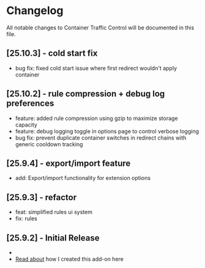 # Changelog

All notable changes to Container Traffic Control will be documented in this file.

## [25.10.3] - cold start fix
- bug fix: fixed cold start issue where first redirect wouldn't apply container

## [25.10.2] - rule compression + debug log preferences
- feature: added rule compression using gzip to maximize storage capacity
- feature: debug logging toggle in options page to control verbose logging
- bug fix: prevent duplicate container switches in redirect chains with generic cooldown tracking

## [25.9.4] - export/import feature
- add: Export/import functionality for extension options

## [25.9.3] - refactor
- feat: simplified rules ui system
- fix: rules

## [25.9.2] - Initial Release
-
- [Read about](https://kau.sh/blog/container-traffic-control/) how I created this add-on here
